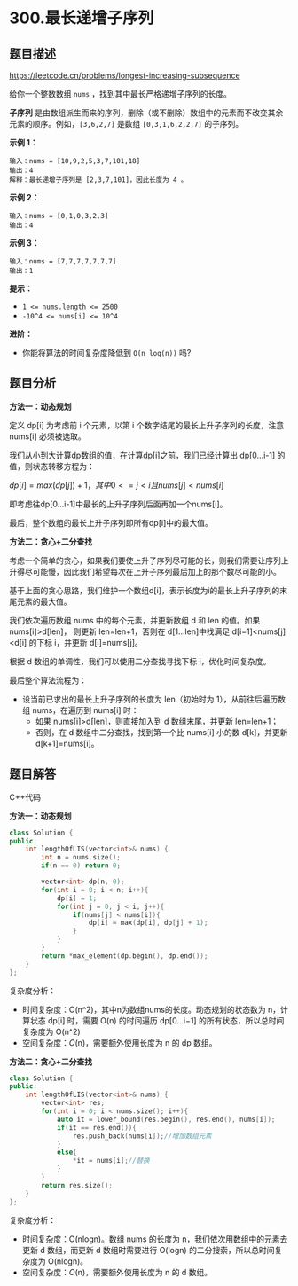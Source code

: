 # 300.最长递增子序列

## 题目描述 

https://leetcode.cn/problems/longest-increasing-subsequence

给你一个整数数组 `nums` ，找到其中最长严格递增子序列的长度。

**子序列** 是由数组派生而来的序列，删除（或不删除）数组中的元素而不改变其余元素的顺序。例如，`[3,6,2,7]` 是数组 `[0,3,1,6,2,2,7]` 的子序列。

 

**示例 1：**

```
输入：nums = [10,9,2,5,3,7,101,18]
输出：4
解释：最长递增子序列是 [2,3,7,101]，因此长度为 4 。
```

**示例 2：**

```
输入：nums = [0,1,0,3,2,3]
输出：4
```

**示例 3：**

```
输入：nums = [7,7,7,7,7,7,7]
输出：1
```

 

**提示：**

- `1 <= nums.length <= 2500`
- `-10^4 <= nums[i] <= 10^4`

 

**进阶：**

- 你能将算法的时间复杂度降低到 `O(n log(n))` 吗?



## 题目分析

**方法一：动态规划**

定义 dp[i] 为考虑前 i 个元素，以第 i 个数字结尾的最长上升子序列的长度，注意 nums[i] 必须被选取。

我们从小到大计算dp数组的值，在计算dp[i]之前，我们已经计算出 dp[0...i-1] 的值，则状态转移方程为：

$dp[i]=max(dp[j])+1，其中0<=j<i且nums[j]<nums[i]$

即考虑往dp[0...i-1]中最长的上升子序列后面再加一个nums[i]。

最后，整个数组的最长上升子序列即所有dp[i]中的最大值。



**方法二：贪心+二分查找**

考虑一个简单的贪心，如果我们要使上升子序列尽可能的长，则我们需要让序列上升得尽可能慢，因此我们希望每次在上升子序列最后加上的那个数尽可能的小。

基于上面的贪心思路，我们维护一个数组d[i]，表示长度为i的最长上升子序列的末尾元素的最大值。

我们依次遍历数组 nums 中的每个元素，并更新数组 d 和 len 的值。如果 nums[i]>d[len]， 则更新 len=len+1，否则在 d[1…len]中找满足 d[i−1]<nums[j]<d[i] 的下标 i，并更新 d[i]=nums[j]。

根据 d 数组的单调性，我们可以使用二分查找寻找下标 i，优化时间复杂度。

最后整个算法流程为：

* 设当前已求出的最长上升子序列的长度为 len（初始时为 1），从前往后遍历数组 nums，在遍历到 nums[i] 时：
  * 如果 nums[i]>d[len]，则直接加入到 d 数组末尾，并更新 len=len+1；
  * 否则，在 d 数组中二分查找，找到第一个比 nums[i] 小的数 d[k]，并更新 d[k+1]=nums[i]。



## 题目解答

C++代码

**方法一：动态规划**

```c++
class Solution {
public:
    int lengthOfLIS(vector<int>& nums) {
        int n = nums.size();
        if(n == 0) return 0;

        vector<int> dp(n, 0);
        for(int i = 0; i < n; i++){
            dp[i] = 1;
            for(int j = 0; j < i; j++){
                if(nums[j] < nums[i]){
                    dp[i] = max(dp[i], dp[j] + 1);
                }
            }
        }
        return *max_element(dp.begin(), dp.end());
    }
};
```

复杂度分析：

* 时间复杂度：O(n^2)，其中n为数组nums的长度。动态规划的状态数为 n，计算状态 dp[i] 时，需要 O(n) 的时间遍历 dp[0…i−1] 的所有状态，所以总时间复杂度为 O(n^2)
* 空间复杂度：*O*(n)，需要额外使用长度为 n 的 dp 数组。



**方法二：贪心+二分查找**

```c++
class Solution {
public:
    int lengthOfLIS(vector<int>& nums) {
        vector<int> res;
        for(int i = 0; i < nums.size(); i++){
            auto it = lower_bound(res.begin(), res.end(), nums[i]);
            if(it == res.end()){
                res.push_back(nums[i]);//增加数组元素
            }
            else{
                *it = nums[i];//替换
            }
        }
        return res.size();
    }
};
```

复杂度分析：

* 时间复杂度：O(nlogn)。数组 nums 的长度为 n，我们依次用数组中的元素去更新 d 数组，而更新 d 数组时需要进行 O(log⁡n) 的二分搜索，所以总时间复杂度为 O(nlog⁡n)。
* 空间复杂度：*O*(n)，需要额外使用长度为 n 的 d 数组。

